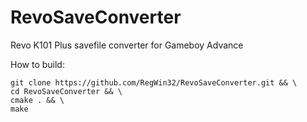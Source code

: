 # RevoSaveConverter
Revo K101 Plus savefile converter for Gameboy Advance

How to build:

```
git clone https://github.com/RegWin32/RevoSaveConverter.git && \
cd RevoSaveConverter && \
cmake . && \
make 
```
